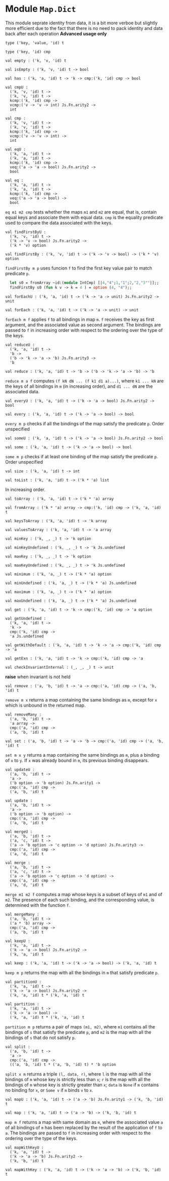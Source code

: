# Module `Map.Dict`
This module seprate identity from data, it is a bit more verboe but slightly more efficient due to the fact that there is no need to pack identity and data back after each operation
**Advanced usage only**
```
type ('key, 'value, 'id) t
```
```
type ('key, 'id) cmp
```
```
val empty : ('k, 'v, 'id) t
```
```
val isEmpty : ('k, 'v, 'id) t -> bool
```
```
val has : ('k, 'a, 'id) t -> 'k -> cmp:('k, 'id) cmp -> bool
```
```
val cmpU : 
  ('k, 'v, 'id) t ->
  ('k, 'v, 'id) t ->
  kcmp:('k, 'id) cmp ->
  vcmp:('v -> 'v -> int) Js.Fn.arity2 ->
  int
```
```
val cmp : 
  ('k, 'v, 'id) t ->
  ('k, 'v, 'id) t ->
  kcmp:('k, 'id) cmp ->
  vcmp:('v -> 'v -> int) ->
  int
```
```
val eqU : 
  ('k, 'a, 'id) t ->
  ('k, 'a, 'id) t ->
  kcmp:('k, 'id) cmp ->
  veq:('a -> 'a -> bool) Js.Fn.arity2 ->
  bool
```
```
val eq : 
  ('k, 'a, 'id) t ->
  ('k, 'a, 'id) t ->
  kcmp:('k, 'id) cmp ->
  veq:('a -> 'a -> bool) ->
  bool
```
`eq m1 m2 cmp` tests whether the maps `m1` and `m2` are equal, that is, contain equal keys and associate them with equal data. `cmp` is the equality predicate used to compare the data associated with the keys.
```
val findFirstByU : 
  ('k, 'v, 'id) t ->
  ('k -> 'v -> bool) Js.Fn.arity2 ->
  ('k * 'v) option
```
```
val findFirstBy : ('k, 'v, 'id) t -> ('k -> 'v -> bool) -> ('k * 'v) option
```
`findFirstBy m p` uses funcion `f` to find the first key value pair to match predicate `p`.
```ocaml
  let s0 = fromArray ~id:(module IntCmp) [|4,"4";1,"1";2,"2,"3""|];;
  findFirstBy s0 (fun k v -> k = 4 ) = option (4, "4");;
```
```
val forEachU : ('k, 'a, 'id) t -> ('k -> 'a -> unit) Js.Fn.arity2 -> unit
```
```
val forEach : ('k, 'a, 'id) t -> ('k -> 'a -> unit) -> unit
```
`forEach m f` applies `f` to all bindings in map `m`. `f` receives the key as first argument, and the associated value as second argument. The bindings are passed to `f` in increasing order with respect to the ordering over the type of the keys.
```
val reduceU : 
  ('k, 'a, 'id) t ->
  'b ->
  ('b -> 'k -> 'a -> 'b) Js.Fn.arity3 ->
  'b
```
```
val reduce : ('k, 'a, 'id) t -> 'b -> ('b -> 'k -> 'a -> 'b) -> 'b
```
`reduce m a f` computes `(f kN dN ... (f k1 d1 a)...)`, where `k1 ... kN` are the keys of all bindings in `m` (in increasing order), and `d1 ... dN` are the associated data.
```
val everyU : ('k, 'a, 'id) t -> ('k -> 'a -> bool) Js.Fn.arity2 -> bool
```
```
val every : ('k, 'a, 'id) t -> ('k -> 'a -> bool) -> bool
```
`every m p` checks if all the bindings of the map satisfy the predicate `p`. Order unspecified
```
val someU : ('k, 'a, 'id) t -> ('k -> 'a -> bool) Js.Fn.arity2 -> bool
```
```
val some : ('k, 'a, 'id) t -> ('k -> 'a -> bool) -> bool
```
`some m p` checks if at least one binding of the map satisfy the predicate `p`. Order unspecified
```
val size : ('k, 'a, 'id) t -> int
```
```
val toList : ('k, 'a, 'id) t -> ('k * 'a) list
```
In increasing order.
```
val toArray : ('k, 'a, 'id) t -> ('k * 'a) array
```
```
val fromArray : ('k * 'a) array -> cmp:('k, 'id) cmp -> ('k, 'a, 'id) t
```
```
val keysToArray : ('k, 'a, 'id) t -> 'k array
```
```
val valuesToArray : ('k, 'a, 'id) t -> 'a array
```
```
val minKey : ('k, _, _) t -> 'k option
```
```
val minKeyUndefined : ('k, _, _) t -> 'k Js.undefined
```
```
val maxKey : ('k, _, _) t -> 'k option
```
```
val maxKeyUndefined : ('k, _, _) t -> 'k Js.undefined
```
```
val minimum : ('k, 'a, _) t -> ('k * 'a) option
```
```
val minUndefined : ('k, 'a, _) t -> ('k * 'a) Js.undefined
```
```
val maximum : ('k, 'a, _) t -> ('k * 'a) option
```
```
val maxUndefined : ('k, 'a, _) t -> ('k * 'a) Js.undefined
```
```
val get : ('k, 'a, 'id) t -> 'k -> cmp:('k, 'id) cmp -> 'a option
```
```
val getUndefined : 
  ('k, 'a, 'id) t ->
  'k ->
  cmp:('k, 'id) cmp ->
  'a Js.undefined
```
```
val getWithDefault : ('k, 'a, 'id) t -> 'k -> 'a -> cmp:('k, 'id) cmp -> 'a
```
```
val getExn : ('k, 'a, 'id) t -> 'k -> cmp:('k, 'id) cmp -> 'a
```
```
val checkInvariantInternal : (_, _, _) t -> unit
```
**raise** when invariant is not held
```
val remove : ('a, 'b, 'id) t -> 'a -> cmp:('a, 'id) cmp -> ('a, 'b, 'id) t
```
`remove m x` returns a map containing the same bindings as `m`, except for `x` which is unbound in the returned map.
```
val removeMany : 
  ('a, 'b, 'id) t ->
  'a array ->
  cmp:('a, 'id) cmp ->
  ('a, 'b, 'id) t
```
```
val set : ('a, 'b, 'id) t -> 'a -> 'b -> cmp:('a, 'id) cmp -> ('a, 'b, 'id) t
```
`set m x y` returns a map containing the same bindings as `m`, plus a binding of `x` to `y`. If `x` was already bound in `m`, its previous binding disappears.
```
val updateU : 
  ('a, 'b, 'id) t ->
  'a ->
  ('b option -> 'b option) Js.Fn.arity1 ->
  cmp:('a, 'id) cmp ->
  ('a, 'b, 'id) t
```
```
val update : 
  ('a, 'b, 'id) t ->
  'a ->
  ('b option -> 'b option) ->
  cmp:('a, 'id) cmp ->
  ('a, 'b, 'id) t
```
```
val mergeU : 
  ('a, 'b, 'id) t ->
  ('a, 'c, 'id) t ->
  ('a -> 'b option -> 'c option -> 'd option) Js.Fn.arity3 ->
  cmp:('a, 'id) cmp ->
  ('a, 'd, 'id) t
```
```
val merge : 
  ('a, 'b, 'id) t ->
  ('a, 'c, 'id) t ->
  ('a -> 'b option -> 'c option -> 'd option) ->
  cmp:('a, 'id) cmp ->
  ('a, 'd, 'id) t
```
`merge m1 m2 f` computes a map whose keys is a subset of keys of `m1` and of `m2`. The presence of each such binding, and the corresponding value, is determined with the function `f`.
```
val mergeMany : 
  ('a, 'b, 'id) t ->
  ('a * 'b) array ->
  cmp:('a, 'id) cmp ->
  ('a, 'b, 'id) t
```
```
val keepU : 
  ('k, 'a, 'id) t ->
  ('k -> 'a -> bool) Js.Fn.arity2 ->
  ('k, 'a, 'id) t
```
```
val keep : ('k, 'a, 'id) t -> ('k -> 'a -> bool) -> ('k, 'a, 'id) t
```
`keep m p` returns the map with all the bindings in `m` that satisfy predicate `p`.
```
val partitionU : 
  ('k, 'a, 'id) t ->
  ('k -> 'a -> bool) Js.Fn.arity2 ->
  ('k, 'a, 'id) t * ('k, 'a, 'id) t
```
```
val partition : 
  ('k, 'a, 'id) t ->
  ('k -> 'a -> bool) ->
  ('k, 'a, 'id) t * ('k, 'a, 'id) t
```
`partition m p` returns a pair of maps `(m1, m2)`, where `m1` contains all the bindings of `s` that satisfy the predicate `p`, and `m2` is the map with all the bindings of `s` that do not satisfy `p`.
```
val split : 
  ('a, 'b, 'id) t ->
  'a ->
  cmp:('a, 'id) cmp ->
  (('a, 'b, 'id) t * ('a, 'b, 'id) t) * 'b option
```
`split x m` returns a triple `(l, data, r)`, where `l` is the map with all the bindings of `m` whose key is strictly less than `x`; `r` is the map with all the bindings of `m` whose key is strictly greater than `x`; `data` is `None` if `m` contains no binding for `x`, or `Some v` if `m` binds `v` to `x`.
```
val mapU : ('k, 'a, 'id) t -> ('a -> 'b) Js.Fn.arity1 -> ('k, 'b, 'id) t
```
```
val map : ('k, 'a, 'id) t -> ('a -> 'b) -> ('k, 'b, 'id) t
```
`map m f` returns a map with same domain as `m`, where the associated value `a` of all bindings of `m` has been replaced by the result of the application of `f` to `a`. The bindings are passed to `f` in increasing order with respect to the ordering over the type of the keys.
```
val mapWithKeyU : 
  ('k, 'a, 'id) t ->
  ('k -> 'a -> 'b) Js.Fn.arity2 ->
  ('k, 'b, 'id) t
```
```
val mapWithKey : ('k, 'a, 'id) t -> ('k -> 'a -> 'b) -> ('k, 'b, 'id) t
```